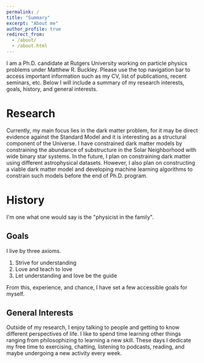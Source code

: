 ```yaml
---
permalink: /
title: "Summary"
excerpt: "About me"
author_profile: true
redirect_from: 
  - /about/
  - /about.html
---
```


I am a Ph.D. candidate at Rutgers University working on particle physics problems under Matthew R. Buckley. Please use the top navigation bar to access important information such as my CV, list of publications, recent seminars, etc. Below I will include a summary of my research interests, goals, history, and general interests.

Research
======
Currently, my main focus lies in the dark matter problem, for it may be direct evidence against the Standard Model and it is interesting as a structural component of the Universe. I have constrained dark matter models by constraining the abundance of substructure in the Solar Neighborhood with wide binary star systems. In the future, I plan on constraining dark matter using different astrophysical datasets. However, I also plan on constructing a viable dark matter model and developing machine learning algorithms to constrain such models before the end of Ph.D. program. 

History
======
I'm one what one would say is the "physicist in the family". 

Goals
------
I live by three axioms.

1. Strive for understanding
2. Love and teach to love
3. Let understanding and love be the guide

From this, experience, and chance, I have set a few accessible goals for myself.

General Interests
------
Outside of my research, I enjoy talking to people and getting to know different perspectives of life. I like to spend time learning other things ranging from philosophizing to learning a new skill. These days I dedicate my free time to exercising, chatting, listening to podcasts, reading, and maybe undergoing a new activity every week.
